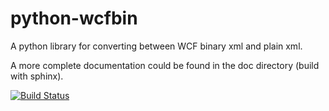 python-wcfbin
=============

A python library for converting between WCF binary xml and plain xml.

A more complete documentation could be found in the doc directory (build with sphinx).


[![Build Status](https://travis-ci.org/bluec0re/python-wcfbin.svg?branch=develop)](https://travis-ci.org/bluec0re/python-wcfbin)
